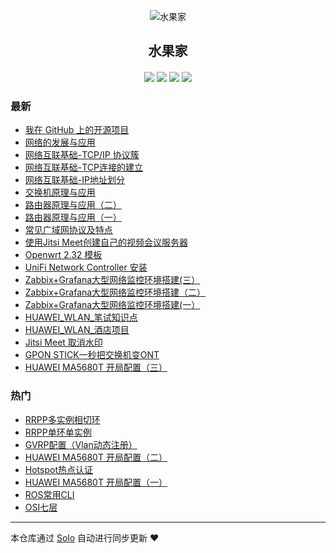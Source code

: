 <p align="center"><img alt="水果家" src="https://static.b3log.org/images/brand/solo-32.png"></p><h2 align="center">
水果家
</h2>

<h4 align="center"></h4>
<p align="center"><a title="水果家" target="_blank" href="https://github.com/zhaoshucai/solo-blog"><img src="https://img.shields.io/github/last-commit/zhaoshucai/solo-blog.svg?style=flat-square&color=FF9900"></a>
<a title="GitHub repo size in bytes" target="_blank" href="https://github.com/zhaoshucai/solo-blog"><img src="https://img.shields.io/github/repo-size/zhaoshucai/solo-blog.svg?style=flat-square"></a>
<a title="Solo Version" target="_blank" href="https://github.com/b3log/solo/releases"><img src="https://img.shields.io/badge/solo-3.6.6-f1e05a.svg?style=flat-square&color=blueviolet"></a>
<a title="Hits" target="_blank" href="https://github.com/b3log/hits"><img src="https://hits.b3log.org/zhaoshucai/solo-blog.svg"></a></p>

### 最新

* [我在 GitHub 上的开源项目](http://blog.shuiguoq.top/my-github-repos)
* [网络的发展与应用](http://blog.shuiguoq.top/articles/2019/11/08/1573207995600.html)
* [网络互联基础-TCP/IP 协议簇](http://blog.shuiguoq.top/articles/2019/11/08/1573207815134.html)
* [网络互联基础-TCP连接的建立](http://blog.shuiguoq.top/articles/2019/11/08/1573206162209.html)
* [网络互联基础-IP地址划分](http://blog.shuiguoq.top/articles/2019/11/08/1573205996504.html)
* [交换机原理与应用](http://blog.shuiguoq.top/articles/2019/11/08/1573205796949.html)
* [路由器原理与应用（二）](http://blog.shuiguoq.top/articles/2019/11/08/1573205301515.html)
* [路由器原理与应用（一）](http://blog.shuiguoq.top/articles/2019/11/08/1573204647522.html)
* [常见广域网协议及特点](http://blog.shuiguoq.top/articles/2019/11/08/1573203660197.html)
* [使用Jitsi Meet创建自己的视频会议服务器](http://blog.shuiguoq.top/articles/2019/11/08/1573203317421.html)
* [Openwrt 2.32 模板](http://blog.shuiguoq.top/articles/2019/11/08/1573202824716.html)
* [UniFi Network Controller 安装](http://blog.shuiguoq.top/articles/2019/11/08/1573201552054.html)
* [Zabbix+Grafana大型网络监控环境搭建(三）](http://blog.shuiguoq.top/articles/2019/11/08/1573200808396.html)
* [Zabbix+Grafana大型网络监控环境搭建（二）](http://blog.shuiguoq.top/articles/2019/11/08/1573200195915.html)
* [Zabbix+Grafana大型网络监控环境搭建(一）](http://blog.shuiguoq.top/articles/2019/11/08/1573199706799.html)
* [HUAWEI_WLAN_笔试知识点](http://blog.shuiguoq.top/articles/2019/11/08/1573198826954.html)
* [HUAWEI_WLAN_酒店项目](http://blog.shuiguoq.top/articles/2019/11/05/1572926667893.html)
* [Jitsi Meet 取消水印](http://blog.shuiguoq.top/articles/2019/11/05/1572924587482.html)
* [GPON STICK一秒把交换机变ONT](http://blog.shuiguoq.top/articles/2019/11/05/1572924247300.html)
* [HUAWEI MA5680T 开局配置（三）](http://blog.shuiguoq.top/articles/2019/11/04/1572854031093.html)

### 热门

* [RRPP多实例相切环](http://blog.shuiguoq.top/articles/2019/11/02/1572666150013.html)
* [RRPP单环单实例](http://blog.shuiguoq.top/articles/2019/11/02/1572667077848.html)
* [GVRP配置（Vlan动态注册）](http://blog.shuiguoq.top/articles/2019/11/02/1572668858723.html)
* [HUAWEI MA5680T 开局配置（二）](http://blog.shuiguoq.top/articles/2019/11/04/1572853471835.html)
* [Hotspot热点认证](http://blog.shuiguoq.top/articles/2019/11/02/1572667632529.html)
* [HUAWEI MA5680T 开局配置（一）](http://blog.shuiguoq.top/articles/2019/11/04/1572837698771.html)
* [ROS常用CLI](http://blog.shuiguoq.top/articles/2019/11/02/1572669503530.html)
* [OSI七层](http://blog.shuiguoq.top/articles/2019/11/04/1572836333186.html)



---

本仓库通过 [Solo](https://github.com/b3log/solo) 自动进行同步更新 ❤️ 